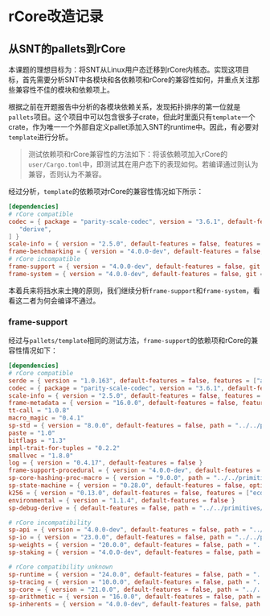 # rCore改造记录

## 从SNT的pallets到rCore

本课题的理想目标为：将SNT从Linux用户态迁移到rCore内核态。实现这项目标，首先需要分析SNT中各模块和各依赖项和rCore的兼容性如何，并重点关注那些兼容性不佳的模块和依赖项上。

根据之前在开题报告中分析的各模块依赖关系，发现拓扑排序的第一位就是`pallets`项目。这个项目中可以包含很多子crate，但此时里面只有`template`一个crate，作为唯一一个外部自定义pallet添加入SNT的runtime中。因此，有必要对`template`进行分析。

> 测试依赖项和rCore兼容性的方法如下：将该依赖项加入rCore的`user/Cargo.toml`中，即测试其在用户态下的表现如何。若编译通过则认为兼容，否则认为不兼容。

 经过分析，`template`的依赖项对rCore的兼容性情况如下所示：

 ```toml
 [dependencies]
# rCore compatible
codec = { package = "parity-scale-codec", version = "3.6.1", default-features = false, features = [
	"derive",
] }
scale-info = { version = "2.5.0", default-features = false, features = ["derive"] }
frame-benchmarking = { version = "4.0.0-dev", default-features = false, optional = true, git = "https://github.com/paritytech/substrate.git", branch = "polkadot-v1.0.0" }
# rCore incompatible
frame-support = { version = "4.0.0-dev", default-features = false, git = "https://github.com/paritytech/substrate.git", branch = "polkadot-v1.0.0" }
frame-system = { version = "4.0.0-dev", default-features = false, git = "https://github.com/paritytech/substrate.git", branch = "polkadot-v1.0.0" }
 ```

 本着兵来将挡水来土掩的原则，我们继续分析`frame-support`和`frame-system`，看看这二者为何会编译不通过。

 ### frame-support

 经过与`pallets/template`相同的测试方法，`frame-support`的依赖项和rCore的兼容性情况如下：

 ```toml
 [dependencies]
# rCore compatible
serde = { version = "1.0.163", default-features = false, features = ["alloc", "derive"] }
codec = { package = "parity-scale-codec", version = "3.6.1", default-features = false, features = ["derive", "max-encoded-len"] }
scale-info = { version = "2.5.0", default-features = false, features = ["derive"] }
frame-metadata = { version = "16.0.0", default-features = false, features = ["current"] }
tt-call = "1.0.8"
macro_magic = "0.4.1"
sp-std = { version = "8.0.0", default-features = false, path = "../../primitives/std" }
paste = "1.0"
bitflags = "1.3"
impl-trait-for-tuples = "0.2.2"
smallvec = "1.8.0"
log = { version = "0.4.17", default-features = false }
frame-support-procedural = { version = "4.0.0-dev", default-features = false, path = "./procedural" }
sp-core-hashing-proc-macro = { version = "9.0.0", path = "../../primitives/core/hashing/proc-macro" }
sp-state-machine = { version = "0.28.0", default-features = false, optional = true, path = "../../primitives/state-machine" }
k256 = { version = "0.13.0", default-features = false, features = ["ecdsa"] }
environmental = { version = "1.1.4", default-features = false }
sp-debug-derive = { default-features = false, path = "../../primitives/debug-derive" }

# rCore incompatibility
sp-api = { version = "4.0.0-dev", default-features = false, path = "../../primitives/api", features = [ "frame-metadata" ] }
sp-io = { version = "23.0.0", default-features = false, path = "../../primitives/io" }
sp-weights = { version = "20.0.0", default-features = false, path = "../../primitives/weights" }
sp-staking = { version = "4.0.0-dev", default-features = false, path = "../../primitives/staking" }

# rCore compatibility unknown
sp-runtime = { version = "24.0.0", default-features = false, path = "../../primitives/runtime" }
sp-tracing = { version = "10.0.0", default-features = false, path = "../../primitives/tracing" }
sp-core = { version = "21.0.0", default-features = false, path = "../../primitives/core" }
sp-arithmetic = { version = "16.0.0", default-features = false, path = "../../primitives/arithmetic" }
sp-inherents = { version = "4.0.0-dev", default-features = false, path = "../../primitives/inherents" }
 ```

